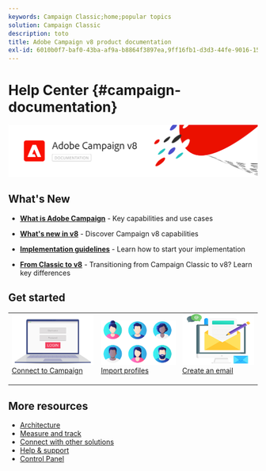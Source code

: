 ```yaml
---
keywords: Campaign Classic;home;popular topics
solution: Campaign Classic
description: toto
title: Adobe Campaign v8 product documentation
exl-id: 6010b0f7-baf0-43ba-af9a-b8864f3897ea,9ff16fb1-d3d3-44fe-9016-15abffdbc74e
---
```

# Help Center {#campaign-documentation}

![](assets/banner-documentationv8.png) 

## What's New

* **[What is Adobe Campaign](start/get-started.md)** - Key capabilities and use cases

* **[What's new in v8](start/whats-new.md)** - Discover Campaign v8 capabilities

* **[Implementation guidelines](start/implement.md)**  - Learn how to start your implementation

* **[From Classic to v8](start/capability-matrix.md)** - Transitioning from Campaign Classic to v8? Learn key differences

## Get started

<table>
<tr>
  <td valign="bottom">
    <a href="start/connect.md">
      <img alt="Connect" src="start/assets/do-not-localize/login.jpeg"/>
    </a>
    <div>
    <a href="start/connect.md" text-align:center>Connect to Campaign</a>
    </div>
    <br>
  </td>

  <td valign="bottom">
      <a href="start/import.md">
       <img alt="import" src="start/assets/do-not-localize/profiles.jpeg" />
       </a>
    <div><a href="start/import.md" valign="center">Import profiles</a>
    </div>
    <br>
  </td>
  <td valign="bottom">
    <a href="start/create-message.md">
      <img alt="Email" src="start/assets/do-not-localize/email.jpeg" />
    </a>
    <div>
    <a href="start/create-message.md" valign="center">Create an email</a>
    </div>
    <br>
  </td>
</tr>
</table>

## More resources

* [Architecture](dev/architecture.md)
* [Measure and track](start/reporting.md)
* [Connect with other solutions](connect/integration.md)
* [Help & support](start/support.md)
* [Control Panel](https://experienceleague.adobe.com/docs/control-panel/using/control-panel-home.html)
